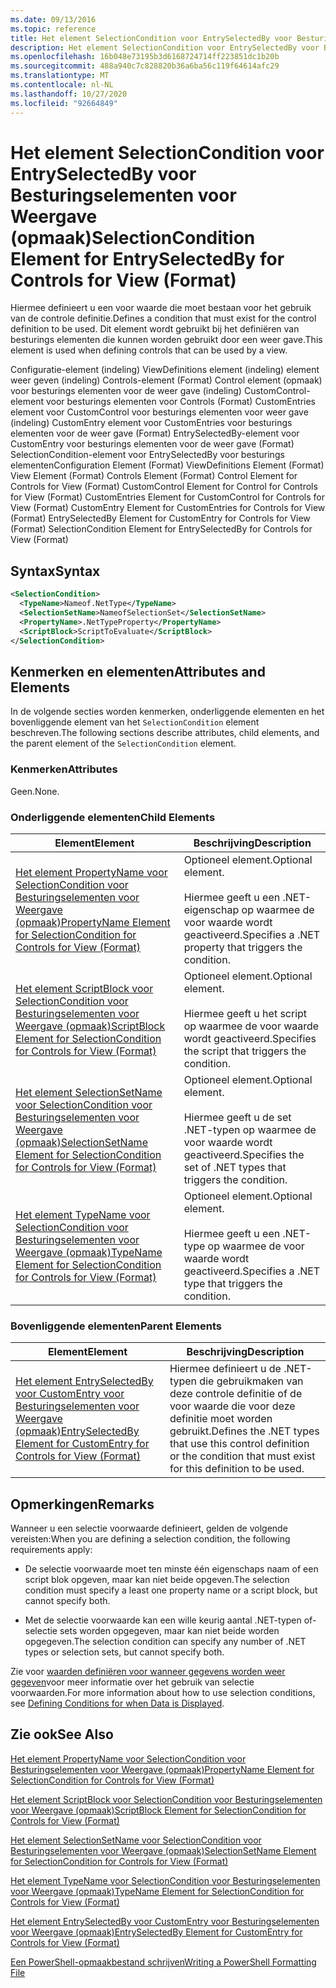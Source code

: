```yaml
---
ms.date: 09/13/2016
ms.topic: reference
title: Het element SelectionCondition voor EntrySelectedBy voor Besturingselementen voor Weergave (opmaak)
description: Het element SelectionCondition voor EntrySelectedBy voor Besturingselementen voor Weergave (opmaak)
ms.openlocfilehash: 16b048e73195b3d6168724714ff223851dc1b20b
ms.sourcegitcommit: 488a940c7c828820b36a6ba56c119f64614afc29
ms.translationtype: MT
ms.contentlocale: nl-NL
ms.lasthandoff: 10/27/2020
ms.locfileid: "92664849"
---
```

# <a name="selectioncondition-element-for-entryselectedby-for-controls-for-view-format"></a><span data-ttu-id="a0a25-103">Het element SelectionCondition voor EntrySelectedBy voor Besturingselementen voor Weergave (opmaak)</span><span class="sxs-lookup"><span data-stu-id="a0a25-103">SelectionCondition Element for EntrySelectedBy for Controls for View (Format)</span></span>

<span data-ttu-id="a0a25-104">Hiermee definieert u een voor waarde die moet bestaan voor het gebruik van de controle definitie.</span><span class="sxs-lookup"><span data-stu-id="a0a25-104">Defines a condition that must exist for the control definition to be used.</span></span> <span data-ttu-id="a0a25-105">Dit element wordt gebruikt bij het definiëren van besturings elementen die kunnen worden gebruikt door een weer gave.</span><span class="sxs-lookup"><span data-stu-id="a0a25-105">This element is used when defining controls that can be used by a view.</span></span>

<span data-ttu-id="a0a25-106">Configuratie-element (indeling) ViewDefinitions element (indeling) element weer geven (indeling) Controls-element (Format) Control element (opmaak) voor besturings elementen voor de weer gave (indeling) CustomControl-element voor besturings elementen voor Controls (Format) CustomEntries element voor CustomControl voor besturings elementen voor weer gave (indeling) CustomEntry element voor CustomEntries voor besturings elementen voor de weer gave (Format) EntrySelectedBy-element voor CustomEntry voor besturings elementen voor de weer gave (Format) SelectionCondition-element voor EntrySelectedBy voor besturings elementen</span><span class="sxs-lookup"><span data-stu-id="a0a25-106">Configuration Element (Format) ViewDefinitions Element (Format) View Element (Format) Controls Element (Format) Control Element for Controls for View (Format) CustomControl Element for Control for Controls for View (Format) CustomEntries Element for CustomControl for Controls for View (Format) CustomEntry Element for CustomEntries for Controls for View (Format) EntrySelectedBy Element for CustomEntry for Controls for View (Format) SelectionCondition Element for EntrySelectedBy for Controls for View (Format)</span></span>

## <a name="syntax"></a><span data-ttu-id="a0a25-107">Syntax</span><span class="sxs-lookup"><span data-stu-id="a0a25-107">Syntax</span></span>

```xml
<SelectionCondition>
  <TypeName>Nameof.NetType</TypeName>
  <SelectionSetName>NameofSelectionSet</SelectionSetName>
  <PropertyName>.NetTypeProperty</PropertyName>
  <ScriptBlock>ScriptToEvaluate</ScriptBlock>
</SelectionCondition>
```

## <a name="attributes-and-elements"></a><span data-ttu-id="a0a25-108">Kenmerken en elementen</span><span class="sxs-lookup"><span data-stu-id="a0a25-108">Attributes and Elements</span></span>

<span data-ttu-id="a0a25-109">In de volgende secties worden kenmerken, onderliggende elementen en het bovenliggende element van het `SelectionCondition` element beschreven.</span><span class="sxs-lookup"><span data-stu-id="a0a25-109">The following sections describe attributes, child elements, and the parent element of the `SelectionCondition` element.</span></span>

### <a name="attributes"></a><span data-ttu-id="a0a25-110">Kenmerken</span><span class="sxs-lookup"><span data-stu-id="a0a25-110">Attributes</span></span>

<span data-ttu-id="a0a25-111">Geen.</span><span class="sxs-lookup"><span data-stu-id="a0a25-111">None.</span></span>

### <a name="child-elements"></a><span data-ttu-id="a0a25-112">Onderliggende elementen</span><span class="sxs-lookup"><span data-stu-id="a0a25-112">Child Elements</span></span>

|<span data-ttu-id="a0a25-113">Element</span><span class="sxs-lookup"><span data-stu-id="a0a25-113">Element</span></span>|<span data-ttu-id="a0a25-114">Beschrijving</span><span class="sxs-lookup"><span data-stu-id="a0a25-114">Description</span></span>|
|-------------|-----------------|
|[<span data-ttu-id="a0a25-115">Het element PropertyName voor SelectionCondition voor Besturingselementen voor Weergave (opmaak)</span><span class="sxs-lookup"><span data-stu-id="a0a25-115">PropertyName Element for SelectionCondition for Controls for View (Format)</span></span>](./propertyname-element-for-selectioncondition-for-controls-for-view-format.md)|<span data-ttu-id="a0a25-116">Optioneel element.</span><span class="sxs-lookup"><span data-stu-id="a0a25-116">Optional element.</span></span><br /><br /> <span data-ttu-id="a0a25-117">Hiermee geeft u een .NET-eigenschap op waarmee de voor waarde wordt geactiveerd.</span><span class="sxs-lookup"><span data-stu-id="a0a25-117">Specifies a .NET property that triggers the condition.</span></span>|
|[<span data-ttu-id="a0a25-118">Het element ScriptBlock voor SelectionCondition voor Besturingselementen voor Weergave (opmaak)</span><span class="sxs-lookup"><span data-stu-id="a0a25-118">ScriptBlock Element for SelectionCondition for Controls for View (Format)</span></span>](./scriptblock-element-for-selectioncondition-for-controls-for-view-format.md)|<span data-ttu-id="a0a25-119">Optioneel element.</span><span class="sxs-lookup"><span data-stu-id="a0a25-119">Optional element.</span></span><br /><br /> <span data-ttu-id="a0a25-120">Hiermee geeft u het script op waarmee de voor waarde wordt geactiveerd.</span><span class="sxs-lookup"><span data-stu-id="a0a25-120">Specifies the script that triggers the condition.</span></span>|
|[<span data-ttu-id="a0a25-121">Het element SelectionSetName voor SelectionCondition voor Besturingselementen voor Weergave (opmaak)</span><span class="sxs-lookup"><span data-stu-id="a0a25-121">SelectionSetName Element for SelectionCondition for Controls for View (Format)</span></span>](./selectionsetname-element-for-selectioncondition-for-controls-for-view-format.md)|<span data-ttu-id="a0a25-122">Optioneel element.</span><span class="sxs-lookup"><span data-stu-id="a0a25-122">Optional element.</span></span><br /><br /> <span data-ttu-id="a0a25-123">Hiermee geeft u de set .NET-typen op waarmee de voor waarde wordt geactiveerd.</span><span class="sxs-lookup"><span data-stu-id="a0a25-123">Specifies the set of .NET types that triggers the condition.</span></span>|
|[<span data-ttu-id="a0a25-124">Het element TypeName voor SelectionCondition voor Besturingselementen voor Weergave (opmaak)</span><span class="sxs-lookup"><span data-stu-id="a0a25-124">TypeName Element for SelectionCondition for Controls for View (Format)</span></span>](./typename-element-for-selectioncondition-for-controls-for-view-format.md)|<span data-ttu-id="a0a25-125">Optioneel element.</span><span class="sxs-lookup"><span data-stu-id="a0a25-125">Optional element.</span></span><br /><br /> <span data-ttu-id="a0a25-126">Hiermee geeft u een .NET-type op waarmee de voor waarde wordt geactiveerd.</span><span class="sxs-lookup"><span data-stu-id="a0a25-126">Specifies a .NET type that triggers the condition.</span></span>|

### <a name="parent-elements"></a><span data-ttu-id="a0a25-127">Bovenliggende elementen</span><span class="sxs-lookup"><span data-stu-id="a0a25-127">Parent Elements</span></span>

|<span data-ttu-id="a0a25-128">Element</span><span class="sxs-lookup"><span data-stu-id="a0a25-128">Element</span></span>|<span data-ttu-id="a0a25-129">Beschrijving</span><span class="sxs-lookup"><span data-stu-id="a0a25-129">Description</span></span>|
|-------------|-----------------|
|[<span data-ttu-id="a0a25-130">Het element EntrySelectedBy voor CustomEntry voor Besturingselementen voor Weergave (opmaak)</span><span class="sxs-lookup"><span data-stu-id="a0a25-130">EntrySelectedBy Element for CustomEntry for Controls for View (Format)</span></span>](./entryselectedby-element-for-customentry-for-controls-for-view-format.md)|<span data-ttu-id="a0a25-131">Hiermee definieert u de .NET-typen die gebruikmaken van deze controle definitie of de voor waarde die voor deze definitie moet worden gebruikt.</span><span class="sxs-lookup"><span data-stu-id="a0a25-131">Defines the .NET types that use this control definition or the condition that must exist for this definition to be used.</span></span>|

## <a name="remarks"></a><span data-ttu-id="a0a25-132">Opmerkingen</span><span class="sxs-lookup"><span data-stu-id="a0a25-132">Remarks</span></span>

<span data-ttu-id="a0a25-133">Wanneer u een selectie voorwaarde definieert, gelden de volgende vereisten:</span><span class="sxs-lookup"><span data-stu-id="a0a25-133">When you are defining a selection condition, the following requirements apply:</span></span>

- <span data-ttu-id="a0a25-134">De selectie voorwaarde moet ten minste één eigenschaps naam of een script blok opgeven, maar kan niet beide opgeven.</span><span class="sxs-lookup"><span data-stu-id="a0a25-134">The selection condition must specify a least one property name or a script block, but cannot specify both.</span></span>

- <span data-ttu-id="a0a25-135">Met de selectie voorwaarde kan een wille keurig aantal .NET-typen of-selectie sets worden opgegeven, maar kan niet beide worden opgegeven.</span><span class="sxs-lookup"><span data-stu-id="a0a25-135">The selection condition can specify any number of .NET types or selection sets, but cannot specify both.</span></span>

<span data-ttu-id="a0a25-136">Zie voor [waarden definiëren voor wanneer gegevens worden weer gegeven](./defining-conditions-for-displaying-data.md)voor meer informatie over het gebruik van selectie voorwaarden.</span><span class="sxs-lookup"><span data-stu-id="a0a25-136">For more information about how to use selection conditions, see [Defining Conditions for when Data is Displayed](./defining-conditions-for-displaying-data.md).</span></span>

## <a name="see-also"></a><span data-ttu-id="a0a25-137">Zie ook</span><span class="sxs-lookup"><span data-stu-id="a0a25-137">See Also</span></span>

[<span data-ttu-id="a0a25-138">Het element PropertyName voor SelectionCondition voor Besturingselementen voor Weergave (opmaak)</span><span class="sxs-lookup"><span data-stu-id="a0a25-138">PropertyName Element for SelectionCondition for Controls for View (Format)</span></span>](./propertyname-element-for-selectioncondition-for-controls-for-view-format.md)

[<span data-ttu-id="a0a25-139">Het element ScriptBlock voor SelectionCondition voor Besturingselementen voor Weergave (opmaak)</span><span class="sxs-lookup"><span data-stu-id="a0a25-139">ScriptBlock Element for SelectionCondition for Controls for View (Format)</span></span>](./scriptblock-element-for-selectioncondition-for-controls-for-view-format.md)

[<span data-ttu-id="a0a25-140">Het element SelectionSetName voor SelectionCondition voor Besturingselementen voor Weergave (opmaak)</span><span class="sxs-lookup"><span data-stu-id="a0a25-140">SelectionSetName Element for SelectionCondition for Controls for View (Format)</span></span>](./selectionsetname-element-for-selectioncondition-for-controls-for-view-format.md)

[<span data-ttu-id="a0a25-141">Het element TypeName voor SelectionCondition voor Besturingselementen voor Weergave (opmaak)</span><span class="sxs-lookup"><span data-stu-id="a0a25-141">TypeName Element for SelectionCondition for Controls for View (Format)</span></span>](./typename-element-for-selectioncondition-for-controls-for-view-format.md)

[<span data-ttu-id="a0a25-142">Het element EntrySelectedBy voor CustomEntry voor Besturingselementen voor Weergave (opmaak)</span><span class="sxs-lookup"><span data-stu-id="a0a25-142">EntrySelectedBy Element for CustomEntry for Controls for View (Format)</span></span>](./entryselectedby-element-for-customentry-for-controls-for-view-format.md)

[<span data-ttu-id="a0a25-143">Een PowerShell-opmaakbestand schrijven</span><span class="sxs-lookup"><span data-stu-id="a0a25-143">Writing a PowerShell Formatting File</span></span>](./writing-a-powershell-formatting-file.md)
